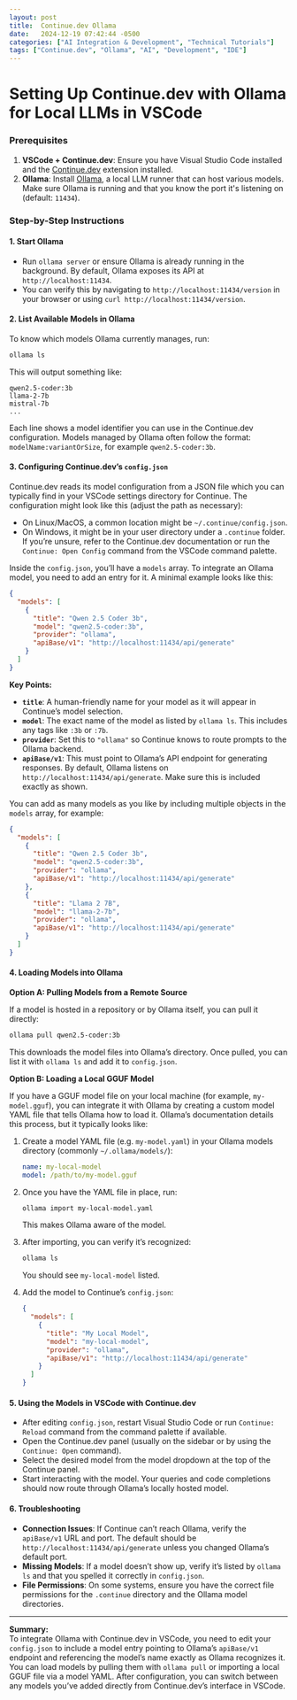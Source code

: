 ```yaml
---
layout: post
title:  Continue.dev Ollama
date:   2024-12-19 07:42:44 -0500
categories: ["AI Integration & Development", "Technical Tutorials"]
tags: ["Continue.dev", "Ollama", "AI", "Development", "IDE"]
---
```


# Setting Up Continue.dev with Ollama for Local LLMs in VSCode

### Prerequisites

1. **VSCode + Continue.dev**: Ensure you have Visual Studio Code installed and the [Continue.dev](https://marketplace.visualstudio.com/items?itemName=Continue.continue) extension installed.
2. **Ollama**: Install [Ollama](https://github.com/jmorganca/ollama), a local LLM runner that can host various models. Make sure Ollama is running and that you know the port it's listening on (default: `11434`).

### Step-by-Step Instructions

#### 1. Start Ollama

- Run `ollama server` or ensure Ollama is already running in the background. By default, Ollama exposes its API at `http://localhost:11434`.
- You can verify this by navigating to `http://localhost:11434/version` in your browser or using `curl http://localhost:11434/version`.

#### 2. List Available Models in Ollama

To know which models Ollama currently manages, run:

```bash
ollama ls
```

This will output something like:

```
qwen2.5-coder:3b
llama-2-7b
mistral-7b
...
```

Each line shows a model identifier you can use in the Continue.dev configuration. Models managed by Ollama often follow the format: `modelName:variantOrSize`, for example `qwen2.5-coder:3b`.

#### 3. Configuring Continue.dev’s `config.json`

Continue.dev reads its model configuration from a JSON file which you can typically find in your VSCode settings directory for Continue. The configuration might look like this (adjust the path as necessary):

- On Linux/MacOS, a common location might be `~/.continue/config.json`.
- On Windows, it might be in your user directory under a `.continue` folder. If you’re unsure, refer to the Continue.dev documentation or run the `Continue: Open Config` command from the VSCode command palette.

Inside the `config.json`, you’ll have a `models` array. To integrate an Ollama model, you need to add an entry for it. A minimal example looks like this:

```json
{
  "models": [
    {
      "title": "Qwen 2.5 Coder 3b",
      "model": "qwen2.5-coder:3b",
      "provider": "ollama",
      "apiBase/v1": "http://localhost:11434/api/generate"
    }
  ]
}
```

**Key Points:**

- **`title`**: A human-friendly name for your model as it will appear in Continue’s model selection.
- **`model`**: The exact name of the model as listed by `ollama ls`. This includes any tags like `:3b` or `:7b`.
- **`provider`**: Set this to `"ollama"` so Continue knows to route prompts to the Ollama backend.
- **`apiBase/v1`**: This must point to Ollama’s API endpoint for generating responses. By default, Ollama listens on `http://localhost:11434/api/generate`. Make sure this is included exactly as shown.

You can add as many models as you like by including multiple objects in the `models` array, for example:

```json
{
  "models": [
    {
      "title": "Qwen 2.5 Coder 3b",
      "model": "qwen2.5-coder:3b",
      "provider": "ollama",
      "apiBase/v1": "http://localhost:11434/api/generate"
    },
    {
      "title": "Llama 2 7B",
      "model": "llama-2-7b",
      "provider": "ollama",
      "apiBase/v1": "http://localhost:11434/api/generate"
    }
  ]
}
```

#### 4. Loading Models into Ollama

**Option A: Pulling Models from a Remote Source**

If a model is hosted in a repository or by Ollama itself, you can pull it directly:

```bash
ollama pull qwen2.5-coder:3b
```

This downloads the model files into Ollama’s directory. Once pulled, you can list it with `ollama ls` and add it to `config.json`.

**Option B: Loading a Local GGUF Model**

If you have a GGUF model file on your local machine (for example, `my-model.gguf`), you can integrate it with Ollama by creating a custom model YAML file that tells Ollama how to load it. Ollama’s documentation details this process, but it typically looks like:

1. Create a model YAML file (e.g. `my-model.yaml`) in your Ollama models directory (commonly `~/.ollama/models/`):
    
    ```yaml
    name: my-local-model
    model: /path/to/my-model.gguf
    ```
    
2. Once you have the YAML file in place, run:
    
    ```bash
    ollama import my-local-model.yaml
    ```
    
    This makes Ollama aware of the model.
    
3. After importing, you can verify it’s recognized:
    
    ```bash
    ollama ls
    ```
    
    You should see `my-local-model` listed.
    
4. Add the model to Continue’s `config.json`:
    
    ```json
    {
      "models": [
        {
          "title": "My Local Model",
          "model": "my-local-model",
          "provider": "ollama",
          "apiBase/v1": "http://localhost:11434/api/generate"
        }
      ]
    }
    ```
    

#### 5. Using the Models in VSCode with Continue.dev

- After editing `config.json`, restart Visual Studio Code or run `Continue: Reload` command from the command palette if available.
- Open the Continue.dev panel (usually on the sidebar or by using the `Continue: Open` command).
- Select the desired model from the model dropdown at the top of the Continue panel.
- Start interacting with the model. Your queries and code completions should now route through Ollama’s locally hosted model.

#### 6. Troubleshooting

- **Connection Issues**: If Continue can’t reach Ollama, verify the `apiBase/v1` URL and port. The default should be `http://localhost:11434/api/generate` unless you changed Ollama’s default port.
- **Missing Models**: If a model doesn’t show up, verify it’s listed by `ollama ls` and that you spelled it correctly in `config.json`.
- **File Permissions**: On some systems, ensure you have the correct file permissions for the `.continue` directory and the Ollama model directories.

---

**Summary:**  
To integrate Ollama with Continue.dev in VSCode, you need to edit your `config.json` to include a model entry pointing to Ollama’s `apiBase/v1` endpoint and referencing the model’s name exactly as Ollama recognizes it. You can load models by pulling them with `ollama pull` or importing a local GGUF file via a model YAML. After configuration, you can switch between any models you’ve added directly from Continue.dev’s interface in VSCode.
